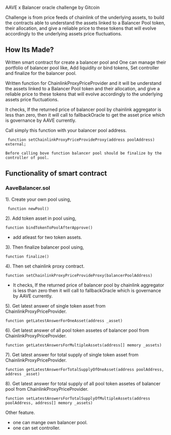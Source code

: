 AAVE x Balancer oracle challenge by Gitcoin

Challenge is from price feeds of chainlink of the underlying assets, to build the contracts able to understand the assets linked to a Balancer Pool token, their allocation, and give a reliable price to these tokens that will evolve accordingly to the underlying assets price fluctuations.

## How Its Made?

Written smart contract for create a balancer pool and One can manage their portfolio of balancer pool like, Add liquidity or bind tokens, Set controller and finalize for the balancer pool.

Written function for ChainlinkProxyPriceProvider and it will be understand the assets linked to a Balancer Pool token and their allocation, and give a reliable price to these tokens that will evolve accordingly to the underlying assets price fluctuations.

It checks, If the returned price of balancer pool by chainlink aggregator is less than zero, then it will call to fallbackOracle to get the asset price which is governance by AAVE currently.

Call simply this function with your balancer pool address.

     function setChainlinkProxyPriceProvideProxy(address poolAddress) external;

`Before calling bove function balancer pool should be finalize by the controller of pool. `

## Functionality of smart contract
### AaveBalancer.sol 

1). Create your own pool using,
    
     function newPool()

2). Add token asset in pool using,
    
    function bindTokenToPoolAfterApprove()

-   add atleast for two token assets.

3). Then finalize balancer pool using,
    
    function finalize()

4). Then set chainlink proxy contract.

    function setChainlinkProxyPriceProvideProxy(balancerPoolAddress)

- It checks, If the returned price of balancer pool by chainlink aggregator is less than zero then it will call to fallbackOracle which is governance by AAVE currently.

5). Get latest answer of single token asset from ChainlinkProxyPriceProvider.

    function getLatestAnswerForOneAsset(address _asset)

6). Get latest answer of all pool token assetes of balancer pool from ChainlinkProxyPriceProvider.

    function getLatestAnswersForMultipleAssets(address[] memory _assets)

7). Get latest answer for total supply of single token asset from ChainlinkProxyPriceProvider.

    function getLatestAnswerForTotalSupplyOfOneAsset(address poolAddress, address _asset)

8). Get latest answer for total supply of all pool token assetes of balancer pool from ChainlinkProxyPriceProvider.

    function setLatestAnswersForTotalSupplyOfMultipleAssets(address poolAddress, address[] memory _assets)

Other feature.  
- one can mange own balancer pool.
- one can set controller.
